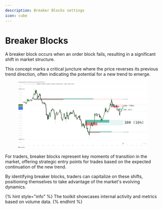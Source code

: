 ```yaml
---
description: Breaker Blocks settings
icon: cube
---
```


# Breaker Blocks

A breaker block occurs when an order block fails, resulting in a significant shift in market structure.&#x20;

This concept marks a critical juncture where the price reverses its previous trend direction, often indicating the potential for a new trend to emerge.&#x20;

<figure><img src="../../.gitbook/assets/docs-bb-001.png" alt=""><figcaption></figcaption></figure>

For traders, breaker blocks represent key moments of transition in the market, offering strategic entry points for trades based on the expected continuation of the new trend.&#x20;

By identifying breaker blocks, traders can capitalize on these shifts, positioning themselves to take advantage of the market's evolving dynamics.

{% hint style="info" %}
The toolkit showcases internal activity and metrics based on volume data.
{% endhint %}
